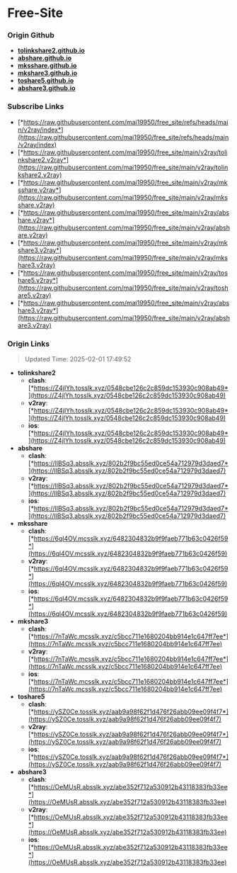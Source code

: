 # Free-Site

### Origin Github

- [**tolinkshare2.github.io**](https://github.com/tolinkshare2/tolinkshare2.github.io)
- [**abshare.github.io**](https://github.com/abshare/abshare.github.io)
- [**mksshare.github.io**](https://github.com/mksshare/mksshare.github.io)
- [**mkshare3.github.io**](https://github.com/mkshare3/mkshare3.github.io)
- [**toshare5.github.io**](https://github.com/toshare5/toshare5.github.io)
- [**abshare3.github.io**](https://github.com/abshare3/abshare3.github.io)

### Subscribe Links

- [*https://raw.githubusercontent.com/mai19950/free_site/refs/heads/main/v2ray/index*](https://raw.githubusercontent.com/mai19950/free_site/refs/heads/main/v2ray/index)
- [*https://raw.githubusercontent.com/mai19950/free_site/main/v2ray/tolinkshare2.v2ray*](https://raw.githubusercontent.com/mai19950/free_site/main/v2ray/tolinkshare2.v2ray)
- [*https://raw.githubusercontent.com/mai19950/free_site/main/v2ray/mksshare.v2ray*](https://raw.githubusercontent.com/mai19950/free_site/main/v2ray/mksshare.v2ray)
- [*https://raw.githubusercontent.com/mai19950/free_site/main/v2ray/abshare.v2ray*](https://raw.githubusercontent.com/mai19950/free_site/main/v2ray/abshare.v2ray)
- [*https://raw.githubusercontent.com/mai19950/free_site/main/v2ray/mkshare3.v2ray*](https://raw.githubusercontent.com/mai19950/free_site/main/v2ray/mkshare3.v2ray)
- [*https://raw.githubusercontent.com/mai19950/free_site/main/v2ray/toshare5.v2ray*](https://raw.githubusercontent.com/mai19950/free_site/main/v2ray/toshare5.v2ray)
- [*https://raw.githubusercontent.com/mai19950/free_site/main/v2ray/abshare3.v2ray*](https://raw.githubusercontent.com/mai19950/free_site/main/v2ray/abshare3.v2ray)

### Origin Links

> Updated Time: 2025-02-01 17:49:52

- **tolinkshare2**
  - **clash**: [*https://Z4jIYh.tosslk.xyz/0548cbe126c2c859dc153930c908ab49*](https://Z4jIYh.tosslk.xyz/0548cbe126c2c859dc153930c908ab49)
  - **v2ray**: [*https://Z4jIYh.tosslk.xyz/0548cbe126c2c859dc153930c908ab49*](https://Z4jIYh.tosslk.xyz/0548cbe126c2c859dc153930c908ab49)
  - **ios**: [*https://Z4jIYh.tosslk.xyz/0548cbe126c2c859dc153930c908ab49*](https://Z4jIYh.tosslk.xyz/0548cbe126c2c859dc153930c908ab49)
- **abshare**
  - **clash**: [*https://IlBSq3.absslk.xyz/802b2f9bc55ed0ce54a712979d3daed7*](https://IlBSq3.absslk.xyz/802b2f9bc55ed0ce54a712979d3daed7)
  - **v2ray**: [*https://IlBSq3.absslk.xyz/802b2f9bc55ed0ce54a712979d3daed7*](https://IlBSq3.absslk.xyz/802b2f9bc55ed0ce54a712979d3daed7)
  - **ios**: [*https://IlBSq3.absslk.xyz/802b2f9bc55ed0ce54a712979d3daed7*](https://IlBSq3.absslk.xyz/802b2f9bc55ed0ce54a712979d3daed7)
- **mksshare**
  - **clash**: [*https://6ql4OV.mcsslk.xyz/6482304832b9f9faeb771b63c0426f59*](https://6ql4OV.mcsslk.xyz/6482304832b9f9faeb771b63c0426f59)
  - **v2ray**: [*https://6ql4OV.mcsslk.xyz/6482304832b9f9faeb771b63c0426f59*](https://6ql4OV.mcsslk.xyz/6482304832b9f9faeb771b63c0426f59)
  - **ios**: [*https://6ql4OV.mcsslk.xyz/6482304832b9f9faeb771b63c0426f59*](https://6ql4OV.mcsslk.xyz/6482304832b9f9faeb771b63c0426f59)
- **mkshare3**
  - **clash**: [*https://7nTaWc.mcsslk.xyz/c5bcc711e1680204bb914e1c647ff7ee*](https://7nTaWc.mcsslk.xyz/c5bcc711e1680204bb914e1c647ff7ee)
  - **v2ray**: [*https://7nTaWc.mcsslk.xyz/c5bcc711e1680204bb914e1c647ff7ee*](https://7nTaWc.mcsslk.xyz/c5bcc711e1680204bb914e1c647ff7ee)
  - **ios**: [*https://7nTaWc.mcsslk.xyz/c5bcc711e1680204bb914e1c647ff7ee*](https://7nTaWc.mcsslk.xyz/c5bcc711e1680204bb914e1c647ff7ee)
- **toshare5**
  - **clash**: [*https://ySZ0Ce.tosslk.xyz/aab9a98f62f1d476f26abb09ee09f4f7*](https://ySZ0Ce.tosslk.xyz/aab9a98f62f1d476f26abb09ee09f4f7)
  - **v2ray**: [*https://ySZ0Ce.tosslk.xyz/aab9a98f62f1d476f26abb09ee09f4f7*](https://ySZ0Ce.tosslk.xyz/aab9a98f62f1d476f26abb09ee09f4f7)
  - **ios**: [*https://ySZ0Ce.tosslk.xyz/aab9a98f62f1d476f26abb09ee09f4f7*](https://ySZ0Ce.tosslk.xyz/aab9a98f62f1d476f26abb09ee09f4f7)
- **abshare3**
  - **clash**: [*https://OeMUsR.absslk.xyz/abe352f712a530912b43118383fb33ee*](https://OeMUsR.absslk.xyz/abe352f712a530912b43118383fb33ee)
  - **v2ray**: [*https://OeMUsR.absslk.xyz/abe352f712a530912b43118383fb33ee*](https://OeMUsR.absslk.xyz/abe352f712a530912b43118383fb33ee)
  - **ios**: [*https://OeMUsR.absslk.xyz/abe352f712a530912b43118383fb33ee*](https://OeMUsR.absslk.xyz/abe352f712a530912b43118383fb33ee)
